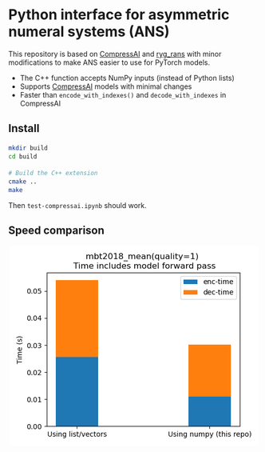 # Python interface for asymmetric numeral systems (ANS)

This repository is based on [CompressAI](https://github.com/InterDigitalInc/CompressAI) and [ryg_rans](https://github.com/rygorous/ryg_rans) with minor modifications to make ANS easier to use for PyTorch models.

- The C++ function accepts NumPy inputs (instead of Python lists)
- Supports [CompressAI](https://github.com/InterDigitalInc/CompressAI) models with minimal changes
- Faster than `encode_with_indexes()` and `decode_with_indexes` in CompressAI


## Install
```bash
mkdir build
cd build

# Build the C++ extension
cmake ..
make
```

Then `test-compressai.ipynb` should work.


## Speed comparison

<p align="center">
<img src="figures/model-time.png">
</p>

